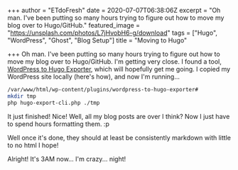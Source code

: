 +++
author = "ETdoFresh"
date = 2020-07-07T06:38:06Z
excerpt = "Oh man. I've been putting so many hours trying to figure out how to move my blog over to Hugo/GitHub."
featured_image = "https://unsplash.com/photos/L7jHvobH6-g/download"
tags = ["Hugo", "WordPress", "Ghost", "Blog Setup"]
title = "Moving to Hugo"

+++
Oh man. I've been putting so many hours trying to figure out how to move my blog over to Hugo/GitHub. I'm getting very close. I found a tool, [WordPress to Hugo Exporter](https://github.com/SchumacherFM/wordpress-to-hugo-exporter), which will hopefully get me going. I copied my WordPress site locally (here's how), and now I'm running...

```bash
/var/www/html/wp-content/plugins/wordpress-to-hugo-exporter#
mkdir tmp
php hugo-export-cli.php ./tmp
```

It just finished! Nice! Well, all my blog posts are over I think? Now I just have to spend hours formatting them. :p

Well once it's done, they should at least be consistently markdown with little to no html I hope!

Alright! It's 3AM now... I'm crazy... night!